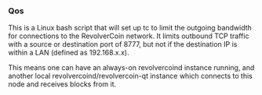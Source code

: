 ### Qos ###

This is a Linux bash script that will set up tc to limit the outgoing bandwidth for connections to the RevolverCoin network. It limits outbound TCP traffic with a source or destination port of 8777, but not if the destination IP is within a LAN (defined as 192.168.x.x).

This means one can have an always-on revolvercoind instance running, and another local revolvercoind/revolvercoin-qt instance which connects to this node and receives blocks from it.
